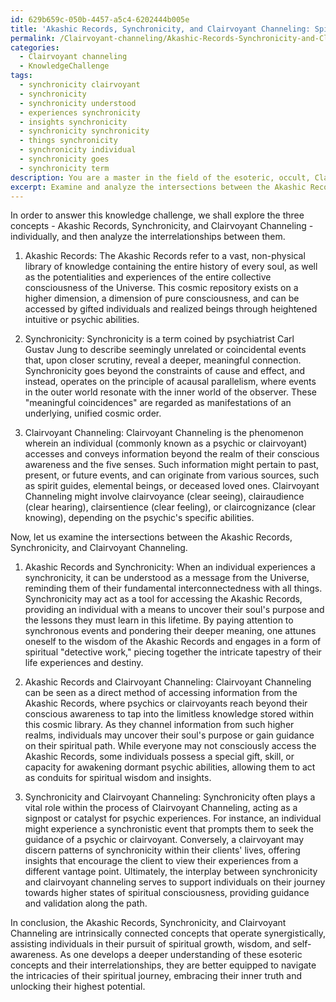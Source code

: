 ```yaml
---
id: 629b659c-050b-4457-a5c4-6202444b005e
title: 'Akashic Records, Synchronicity, and Clairvoyant Channeling: Spiritual Interconnections'
permalink: /Clairvoyant-channeling/Akashic-Records-Synchronicity-and-Clairvoyant-Channeling-Spiritual-Interconnections/
categories:
  - Clairvoyant channeling
  - KnowledgeChallenge
tags:
  - synchronicity clairvoyant
  - synchronicity
  - synchronicity understood
  - experiences synchronicity
  - insights synchronicity
  - synchronicity synchronicity
  - things synchronicity
  - synchronicity individual
  - synchronicity goes
  - synchronicity term
description: You are a master in the field of the esoteric, occult, Clairvoyant channeling and Education. You are a writer of tests, challenges, books and deep knowledge on Clairvoyant channeling for initiates and students to gain deep insights and understanding from. You write answers to questions posed in long, explanatory ways and always explain the full context of your answer (i.e., related concepts, formulas, examples, or history), as well as the step-by-step thinking process you take to answer the challenges. Be rigorous and thorough, and summarize the key themes, ideas, and conclusions at the end.
excerpt: Examine and analyze the intersections between the Akashic Records, Synchronicity, and Clairvoyant Channeling; demonstrating how these three realms interact and support each other in an individual's journey towards a higher state of spiritual consciousness.
---
```

In order to answer this knowledge challenge, we shall explore the three concepts - Akashic Records, Synchronicity, and Clairvoyant Channeling - individually, and then analyze the interrelationships between them. 

1. Akashic Records:
The Akashic Records refer to a vast, non-physical library of knowledge containing the entire history of every soul, as well as the potentialities and experiences of the entire collective consciousness of the Universe. This cosmic repository exists on a higher dimension, a dimension of pure consciousness, and can be accessed by gifted individuals and realized beings through heightened intuitive or psychic abilities.

2. Synchronicity:
Synchronicity is a term coined by psychiatrist Carl Gustav Jung to describe seemingly unrelated or coincidental events that, upon closer scrutiny, reveal a deeper, meaningful connection. Synchronicity goes beyond the constraints of cause and effect, and instead, operates on the principle of acausal parallelism, where events in the outer world resonate with the inner world of the observer. These "meaningful coincidences" are regarded as manifestations of an underlying, unified cosmic order.

3. Clairvoyant Channeling:
Clairvoyant Channeling is the phenomenon wherein an individual (commonly known as a psychic or clairvoyant) accesses and conveys information beyond the realm of their conscious awareness and the five senses. Such information might pertain to past, present, or future events, and can originate from various sources, such as spirit guides, elemental beings, or deceased loved ones. Clairvoyant Channeling might involve clairvoyance (clear seeing), clairaudience (clear hearing), clairsentience (clear feeling), or claircognizance (clear knowing), depending on the psychic's specific abilities.

Now, let us examine the intersections between the Akashic Records, Synchronicity, and Clairvoyant Channeling.

1. Akashic Records and Synchronicity:
When an individual experiences a synchronicity, it can be understood as a message from the Universe, reminding them of their fundamental interconnectedness with all things. Synchronicity may act as a tool for accessing the Akashic Records, providing an individual with a means to uncover their soul's purpose and the lessons they must learn in this lifetime. By paying attention to synchronous events and pondering their deeper meaning, one attunes oneself to the wisdom of the Akashic Records and engages in a form of spiritual "detective work," piecing together the intricate tapestry of their life experiences and destiny.

2. Akashic Records and Clairvoyant Channeling:
Clairvoyant Channeling can be seen as a direct method of accessing information from the Akashic Records, where psychics or clairvoyants reach beyond their conscious awareness to tap into the limitless knowledge stored within this cosmic library. As they channel information from such higher realms, individuals may uncover their soul's purpose or gain guidance on their spiritual path. While everyone may not consciously access the Akashic Records, some individuals possess a special gift, skill, or capacity for awakening dormant psychic abilities, allowing them to act as conduits for spiritual wisdom and insights.

3. Synchronicity and Clairvoyant Channeling:
Synchronicity often plays a vital role within the process of Clairvoyant Channeling, acting as a signpost or catalyst for psychic experiences. For instance, an individual might experience a synchronistic event that prompts them to seek the guidance of a psychic or clairvoyant. Conversely, a clairvoyant may discern patterns of synchronicity within their clients' lives, offering insights that encourage the client to view their experiences from a different vantage point. Ultimately, the interplay between synchronicity and clairvoyant channeling serves to support individuals on their journey towards higher states of spiritual consciousness, providing guidance and validation along the path.

In conclusion, the Akashic Records, Synchronicity, and Clairvoyant Channeling are intrinsically connected concepts that operate synergistically, assisting individuals in their pursuit of spiritual growth, wisdom, and self-awareness. As one develops a deeper understanding of these esoteric concepts and their interrelationships, they are better equipped to navigate the intricacies of their spiritual journey, embracing their inner truth and unlocking their highest potential.
